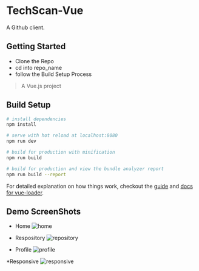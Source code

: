 # TechScan-Vue

  A Github client.

## Getting Started

  * Clone the Repo
  * cd into repo_name
  * follow the Build Setup Process
  
> A Vue.js project

## Build Setup

``` bash
# install dependencies
npm install

# serve with hot reload at localhost:8080
npm run dev

# build for production with minification
npm run build

# build for production and view the bundle analyzer report
npm run build --report
```

For detailed explanation on how things work, checkout the [guide](http://vuejs-templates.github.io/webpack/) and [docs for vue-loader](http://vuejs.github.io/vue-loader).

## Demo ScreenShots
 * Home
![home](https://user-images.githubusercontent.com/7887699/29996721-95c015fe-9021-11e7-9c08-2e558b16f073.png)

 * Respository
![repository](https://user-images.githubusercontent.com/7887699/29996728-afb0e9e8-9021-11e7-891e-d8b261c6974a.png)

  * Profile
![profile](https://user-images.githubusercontent.com/7887699/29996734-c22591a0-9021-11e7-99ee-827f387e21bf.png)

  *Responsive
![responsive](https://user-images.githubusercontent.com/7887699/29996743-eb269ca2-9021-11e7-98ef-0bb5c5c3bd19.png)
